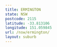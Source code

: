 ```yaml
---
title: ERMINGTON
state: NSW
postcode: 2115
latitude: -33.813106
longitude: 151.059845
url: /nsw/ermington/
layout: suburb
---
```

